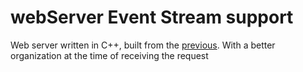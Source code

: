 # webServer Event Stream support
Web server written in C++, built from the [previous](https://github.com/ckevar/webserver). With a better organization at the time of receiving the request
